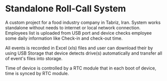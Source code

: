 # Standalone Roll-Call System
A custom project for a food industry company in Tabriz, Iran.
System works standalone without needs to internet or local network connection. Employees list is uploaded from USB port and device checks employee some daily information like Check-in and check-out time.

All events is recorded in Excel (xls) files and user can download their by using USB Storage that device detects drive(s) automatically and transfer all of event's files into storage.

Time of device is controlled by a RTC module that in each boot of device, time is synced by RTC module.
